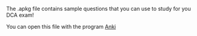 The .apkg file contains sample questions that you can use to study for you DCA exam!

You can open this file with the program [Anki](https://apps.ankiweb.net/)

